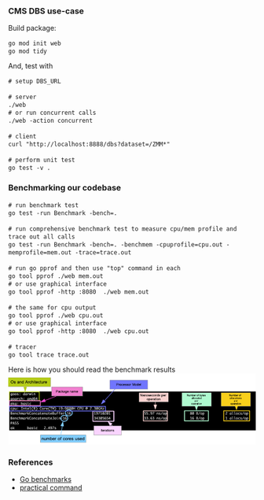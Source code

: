### CMS DBS use-case

Build package:
```
go mod init web
go mod tidy
```
And, test with
```
# setup DBS_URL

# server
./web
# or run concurrent calls
./web -action concurrent

# client
curl "http://localhost:8888/dbs?dataset=/ZMM*"

# perform unit test
go test -v .
```

### Benchmarking our codebase

```
# run benchmark test
go test -run Benchmark -bench=.

# run comprehensive benchmark test to measure cpu/mem profile and trace out all calls
go test -run Benchmark -bench=. -benchmem -cpuprofile=cpu.out -memprofile=mem.out -trace=trace.out

# run go pprof and then use "top" command in each
go tool pprof ./web mem.out
# or use graphical interface
go tool pprof -http :8080  ./web mem.out

# the same for cpu output
go tool pprof ./web cpu.out
# or use graphical interface
go tool pprof -http :8080  ./web cpu.out

# tracer
go tool trace trace.out
```

Here is how you should read the benchmark results
![benchmark](benchmark_results.png)

### References
- [Go benchmarks](https://www.practical-go-lessons.com/chap-34-benchmarks)
- [practical command](https://gist.github.com/arsham/bbc93990d8e5c9b54128a3d88901ab90)
